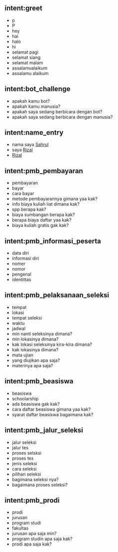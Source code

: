 ## intent:greet
- p
- P
- hey
- hai
- halo
- hi
- selamat pagi
- selamat siang
- selamat malam
- assalamualaikum
- assalamu alaikum

## intent:bot_challenge
- apakah kamu bot?
- apakah kamu manusia?
- apakah saya sedang berbicara dengan bot?
- apakah saya sedang berbicara dengan manusia?

## intent:name_entry
- nama saya [Sahrul](name)
- saya [Rizal](name)
- [Rizal](name)

## intent:pmb_pembayaran
- pembayaran
- bayar
- cara bayar
- metode pembayarannya gimana yaa kak?
- info biaya kuliah liat dimana kak?
- spp berapa kak?
- biaya sumbangan berapa kak?
- berapa biaya daftar yaa kak?
- biaya kuliah gratis gak kak?

## intent:pmb_informasi_peserta
- data diri
- informasi diri
- nomer
- nomor
- pengenal
- identittas

## intent:pmb_pelaksanaan_seleksi
- tempat
- lokasi
- tempat seleksi
- waktu
- jadwal
- min nanti seleksinya dimana?
- min lokasinya dimana?
- kak lokasi seleksinya kira-kira dimana?
- kak lokasinya dimana?
- mata ujian
- yang diujikan apa saja?
- materinya apa saja?

## intent:pmb_beasiswa
- beasiswa
- schoolarship
- ada beasiswa gak kak?
- cara daftar beasiswa gimana yaa kak?
- syarat daftar beasiswa bagaimana kak?

## intent:pmb_jalur_seleksi
- jalur seleksi
- jalur tes
- proses selsksi
- proses tes
- jenis seleksi
- cara seleksi
- pilihan seleksi
- bagimana seleksi nya?
- bagaimana proses seleksi? 

## intent:pmb_prodi
- prodi
- jurusan
- program studi
- fakultas
- jurusan apa saja min?
- program studin apa saja kak?
- prodi apa saja kak? 
